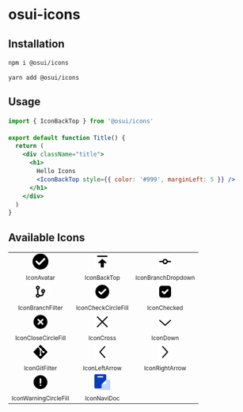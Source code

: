 # osui-icons

## Installation

```shell
npm i @osui/icons
```

```shell
yarn add @osui/icons
```

## Usage

```jsx
import { IconBackTop } from '@osui/icons'

export default function Title() {
  return (
    <div className="title">
      <h1>
        Hello Icons
        <IconBackTop style={{ color: '#999', marginLeft: 5 }} />
      </h1>
    </div>
  )
}
```

## Available Icons

<table><tbody><tr><td align="center">
                                                        <img src="./svg/avatar.svg"/><br/><sub>IconAvatar</sub>
                                                        </td><td align="center">
                                                        <img src="./svg/back-top.svg"/><br/><sub>IconBackTop</sub>
                                                        </td><td align="center">
                                                        <img src="./svg/branch-dropdown.svg"/><br/><sub>IconBranchDropdown</sub>
                                                        </td></tr><tr><td align="center">
                                                        <img src="./svg/branch-filter.svg"/><br/><sub>IconBranchFilter</sub>
                                                        </td><td align="center">
                                                        <img src="./svg/check-circle-fill.svg"/><br/><sub>IconCheckCircleFill</sub>
                                                        </td><td align="center">
                                                        <img src="./svg/checked.svg"/><br/><sub>IconChecked</sub>
                                                        </td></tr><tr><td align="center">
                                                        <img src="./svg/close-circle-fill.svg"/><br/><sub>IconCloseCircleFill</sub>
                                                        </td><td align="center">
                                                        <img src="./svg/cross.svg"/><br/><sub>IconCross</sub>
                                                        </td><td align="center">
                                                        <img src="./svg/down.svg"/><br/><sub>IconDown</sub>
                                                        </td></tr><tr><td align="center">
                                                        <img src="./svg/git-filter.svg"/><br/><sub>IconGitFilter</sub>
                                                        </td><td align="center">
                                                        <img src="./svg/left-arrow.svg"/><br/><sub>IconLeftArrow</sub>
                                                        </td><td align="center">
                                                        <img src="./svg/right-arrow.svg"/><br/><sub>IconRightArrow</sub>
                                                        </td></tr><tr><td align="center">
                                                        <img src="./svg/warning-circle-fill.svg"/><br/><sub>IconWarningCircleFill</sub>
                                                        </td><td align="center">
                                                        <img src="./svg/navi-doc.svg"/><br/><sub>IconNaviDoc</sub>
                                                        </td><td align="center"></td></tr></tbody></table>
